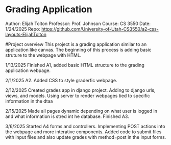 # **Grading Application**

Author: Elijah Tolton
Professor: Prof. Johnson
Course: CS 3550
Date: 1/24/2025
Repo: https://github.com/University-of-Utah-CS3550/a2-css-layouts-ElijahTolton

#Project overview
This project is a grading application similar to an application like
canvas. The beginning of this process is adding basic struture to the webpage
with HTML.

1/13/2025
Finished A1, added basic HTML structure to the grading
application webpage.

2/1/2025
A2. Added CSS to style graderfic webpage.

2/12/2025
Created grades app in django project. Adding to django urls, views, and models.
Using server to render webpages tied to specific information in the dtaa

2/15/2025
Made all pages dynamic depending on what user is logged in and what
information is stred int he database. Finished A3.

3/6/2025
Started A4 forms and controllers. Implementing POST actions into the webpage and
more interative components. Added code to submit files with input files and also update
grades with method=post in the input forms.
